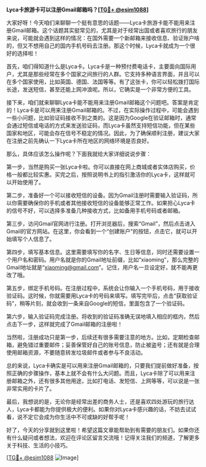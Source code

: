 **Lyca卡旅游卡可以注册Gmail邮箱吗？[[TG💪+ @esim1088](https://t.me/s/esim1088)]**

大家好呀！今天咱们来聊聊一个挺有意思的话题——Lyca卡旅游卡能不能用来注册Gmail邮箱。这个话题其实挺常见的，尤其是对于经常出国或者喜欢旅行的朋友来说，可能就会遇到这样的情况：在国外需要一个新邮箱来接收信息、验证账户啥的，但又不想用自己的国内手机号码去注册。那这个时候，Lyca卡就成为一个很好的选择啦！

首先，咱们得知道什么是Lyca卡。Lyca卡是一种预付费电话卡，主要面向国际用户，尤其是那些经常在多个国家之间旅行的人群。它支持多种语言界面，并且可以在多个国家使用，比如英国、德国、法国等等。有了这张卡，你可以轻松拨打国际长途，发送短信，甚至还能上网冲浪呢。所以，它确实是一个非常方便的工具。

接下来，咱们就来聊聊Lyca卡能不能用来注册Gmail邮箱这个问题吧。答案是肯定的！Lyca卡是可以用来注册Gmail邮箱的。不过，在实际操作过程中，可能会遇到一些小问题，比如验证码接收不到之类的。这是因为Google在验证邮箱时，通常会通过短信或电话的方式来发送验证码，而Lyca卡虽然支持短信功能，但在某些国家和地区，可能会存在信号不稳定的情况。因此，为了确保顺利注册，建议大家在注册之前先确认一下Lyca卡所在地区的网络环境是否良好。

那么，具体应该怎么操作呢？下面我就给大家详细说说步骤：

第一步，当然是购买一张Lyca卡啦。你可以直接在网上商城或者实体店购买，价格一般都比较实惠。买完之后，按照说明书上的指引激活你的Lyca卡，这样就可以开始使用了。

第二步，准备好一个可以接收短信的设备。因为Gmail注册时需要输入验证码，所以你需要确保你的手机或者其他接收短信的设备能够正常工作。如果担心Lyca卡的信号不好，可以选择多准备几种接收方式，比如备用手机号码或者邮箱。

第三步，访问Gmail官网进行注册。打开浏览器后，搜索“Gmail”，然后点击进入Gmail的官方网站。在这里，你会看到一个“创建账户”的按钮，点击它，就可以开始填写个人信息了。

第四步，填写基本信息。这里需要填写你的名字、生日等信息，同时还需要设置一个用户名和密码。用户名就是你的Gmail地址前缀，比如“xiaoming”，那么完整的Gmail地址就是“xiaoming@gmail.com”。记住，用户名一旦设定好，就不能再更改了哦。

第五步，绑定手机号码。在注册过程中，系统会让你输入一个手机号码，用于接收验证码。这时候，你就需要用Lyca卡的号码来填写。填写完毕后，点击“获取验证码”，稍等片刻，就会收到一条来自Google的短信，里面包含了一个验证码。

第六步，输入验证码完成注册。将收到的验证码准确无误地填入相应的框内，然后点击下一步，这样就完成了Gmail邮箱的注册啦！

当然啦，注册成功只是第一步，后续还有很多需要注意的地方。比如，定期检查邮箱，避免错过重要邮件；妥善保管好自己的账号信息，防止被盗号；还有就是合理使用邮箱资源，不要随意转发垃圾邮件或者参与不良活动。

总的来说，Lyca卡确实是可以用来注册Gmail邮箱的，只要我们提前做好准备，按照正确的步骤操作，基本上就不会有什么大问题。而且，Lyca卡除了可以用来注册邮箱之外，还有很多其他用途，比如打电话、发短信、上网等等，可以说是一张非常实用的卡片了。

最后，我想说的是，无论你是经常出差的商务人士，还是喜欢四处游玩的旅行达人，Lyca卡都能为你提供极大的便利。如果你对Lyca卡感兴趣的话，不妨去试试看，说不定它会成为你生活中不可或缺的好帮手呢！

好了，今天的分享就到这里啦！希望这篇文章能帮助到有需要的朋友们。如果你还有什么疑问或者想法，欢迎在评论区留言交流哦！记得关注我们的频道，了解更多关于科技、生活的小技巧。

[[TG💪+ @esim1088](https://t.me/s/esim1088) ![Image](https://i.postimg.cc/4NQfJmqS/Snipaste-2025-05-13-00-14-12.png)]